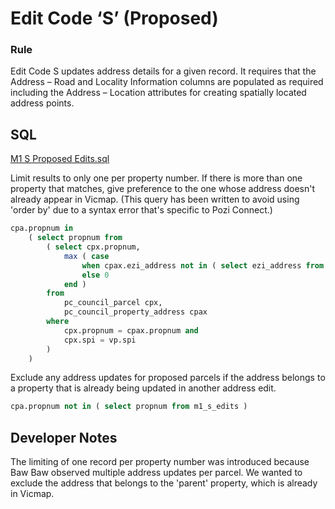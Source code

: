 # Edit Code ‘S’ (Proposed)

### Rule

Edit Code S updates address details for a given record. It requires that the Address – Road and Locality Information columns are populated as required including the Address – Location attributes for creating spatially located address points.

## SQL

[M1 S Proposed Edits.sql](https://github.com/pozi/PoziConnectConfig/blob/master/~Shared/SQL/M1%20S%20Proposed%20Edits.sql)

Limit results to only one per property number. If there is more than one property that matches, give preference to the one whose address doesn't already appear in Vicmap. (This query has been written to avoid using 'order by' due to a syntax error that's specific to Pozi Connect.)

```sql
cpa.propnum in
    ( select propnum from
        ( select cpx.propnum,
            max ( case
                when cpax.ezi_address not in ( select ezi_address from pc_vicmap_property_address ) then 1
                else 0
            end )
        from
            pc_council_parcel cpx,
            pc_council_property_address cpax
        where
            cpx.propnum = cpax.propnum and
            cpx.spi = vp.spi
        )
    )
```

Exclude any address updates for proposed parcels if the address belongs to a property that is already being updated in another address edit.

```sql
cpa.propnum not in ( select propnum from m1_s_edits )
```

## Developer Notes

The limiting of one record per property number was introduced because Baw Baw observed multiple address updates per parcel. We wanted to exclude the address that belongs to the 'parent' property, which is already in Vicmap.